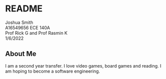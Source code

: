 # README
Joshua Smith  
A16549656
ECE 140A  
Prof Rick G and Prof Rasmin K  
1/6/2022  

## About Me
I am a second year transfer. I love video games, board games and
reading. I am hoping to become a software engineering. 

